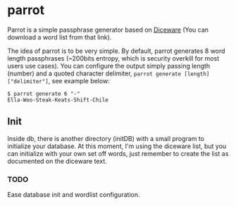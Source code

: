 # parrot

Parrot is a simple passphrase generator based on [Diceware](https://theworld.com/~reinhold/diceware.html) (You can download a word list from that link).

The idea of parrot is to be very simple. By default, parrot generates 8 word length passphrases (~200bits entropy, which is security overkill for most users use cases). You can configure the output simply passing length (number) and a quoted character delimiter, `parrot generate [length] ["delimiter"]`, see example below:

```shell
$ parrot generate 6 "-"
Ella-Woo-Steak-Keats-Shift-Chile
```

## Init
Inside db, there is another directory (initDB) with a small program to initialize your database. At this moment, I'm using the diceware list, but you can initialize with your own set off words, just remember to create the list as documented on the diceware text.

### TODO

Ease database init and wordlist configuration.

